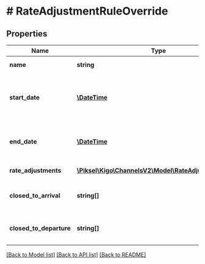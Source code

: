 # # RateAdjustmentRuleOverride

## Properties

Name | Type | Description | Notes
------------ | ------------- | ------------- | -------------
**name** | **string** | Name of the override | [optional]
**start_date** | [**\DateTime**](\DateTime.md) | Start date of the period when the rule is applied | [optional]
**end_date** | [**\DateTime**](\DateTime.md) | End date of the period when the rule is applied | [optional]
**rate_adjustments** | [**\Piksel\Kigo\ChannelsV2\Model\RateAdjustmentRule[]**](RateAdjustmentRule.md) | Rate adjustments | [optional]
**closed_to_arrival** | **string[]** | Days of the week when cannot check in | [optional]
**closed_to_departure** | **string[]** | Days of the week when cannot check out | [optional]

[[Back to Model list]](../../README.md#models) [[Back to API list]](../../README.md#endpoints) [[Back to README]](../../README.md)
